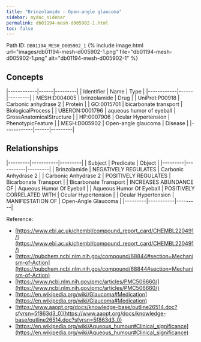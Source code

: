 ```yaml
---
title: "Brinzolamide - Open-angle glaucoma"
sidebar: mydoc_sidebar
permalink: db01194-mesh-d005902-1.html
toc: false 
---
```



Path ID: `DB01194_MESH_D005902_1`
{% include image.html url="images/db01194-mesh-d005902-1.png" file="db01194-mesh-d005902-1.png" alt="db01194-mesh-d005902-1" %}

## Concepts

|------------|------|---------|
| Identifier | Name | Type    |
|------------|------|---------|
| MESH:D004005 | brinzolamide | Drug |
| UniProt:P00918 | Carbonic anhydrase 2 | Protein |
| GO:0015701 | bicarbonate transport | BiologicalProcess |
| UBERON:0001796 | aqueous humor of eyeball | GrossAnatomicalStructure |
| HP:0007906 | Ocular Hypertension | PhenotypicFeature |
| MESH:D005902 | Open-angle glaucoma | Disease |
|------------|------|---------|

## Relationships

|---------|-----------|---------|
| Subject | Predicate | Object  |
|---------|-----------|---------|
| Brinzolamide | NEGATIVELY REGULATES | Carbonic Anhydrase 2 |
| Carbonic Anhydrase 2 | POSITIVELY REGULATES | Bicarbonate Transport |
| Bicarbonate Transport | INCREASES ABUNDANCE OF | Aqueous Humor Of Eyeball |
| Aqueous Humor Of Eyeball | POSITIVELY CORRELATED WITH | Ocular Hypertension |
| Ocular Hypertension | MANIFESTATION OF | Open-Angle Glaucoma |
|---------|-----------|---------|

Reference: 
  - [https://www.ebi.ac.uk/chembl/compound_report_card/CHEMBL220491/](https://www.ebi.ac.uk/chembl/compound_report_card/CHEMBL220491/)
  - [https://pubchem.ncbi.nlm.nih.gov/compound/68844#section=Mechanism-of-Action](https://pubchem.ncbi.nlm.nih.gov/compound/68844#section=Mechanism-of-Action)
  - [https://www.ncbi.nlm.nih.gov/pmc/articles/PMC506660/](https://www.ncbi.nlm.nih.gov/pmc/articles/PMC506660/)
  - [https://en.wikipedia.org/wiki/Glaucoma#Medication](https://en.wikipedia.org/wiki/Glaucoma#Medication)
  - [https://www.aaopt.org/docs/knowledge-base/outline26514.doc?sfvrsn=5f863d3_0](https://www.aaopt.org/docs/knowledge-base/outline26514.doc?sfvrsn=5f863d3_0)
  - [https://en.wikipedia.org/wiki/Aqueous_humour#Clinical_significance](https://en.wikipedia.org/wiki/Aqueous_humour#Clinical_significance)

